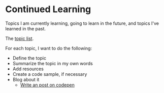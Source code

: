 # Continued Learning

Topics I am currently learning, going to learn in the future, and topics I've learned in the past. 

The [topic list](./topics/index.md).

For each topic, I want to do the following:

* Define the topic
* Summarize the topic in my own words
* Add resources
* Create a code sample, if necessary
* Blog about it
  * [Write an post on codepen](http://codepen.io/write/)

